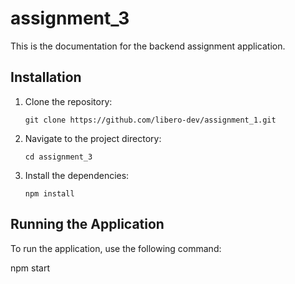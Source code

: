 # assignment_3

This is the documentation for the backend assignment application.

## Installation

1. Clone the repository:

    ```shell
    git clone https://github.com/libero-dev/assignment_1.git
    ```

2. Navigate to the project directory:

    ```shell
    cd assignment_3
    ```

3. Install the dependencies:

    ```shell
    npm install
    ```

## Running the Application

To run the application, use the following command:

npm start
